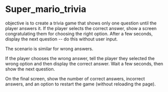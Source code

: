 # Super_mario_trivia
objective is to create a trivia game that shows only one question until the player answers it.
If the player selects the correct answer, show a screen congratulating them for choosing the right option. After a few seconds, display the next question -- do this without user input.

The scenario is similar for wrong answers.

If the player chooses the wrong answer, tell the player they selected the wrong option and then display the correct answer. Wait a few seconds, then show the next question.


On the final screen, show the number of correct answers, incorrect answers, and an option to restart the game (without reloading the page).
